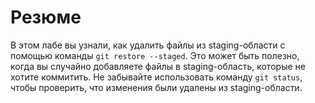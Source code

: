 # Резюме

В этом лабе вы узнали, как удалить файлы из staging-области с помощью команды `git restore --staged`. Это может быть полезно, когда вы случайно добавляете файлы в staging-область, которые не хотите коммитить. Не забывайте использовать команду `git status`, чтобы проверить, что изменения были удалены из staging-области.
